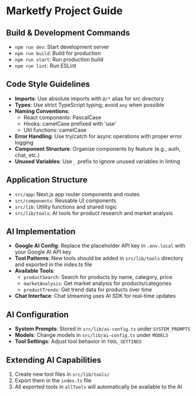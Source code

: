 # Marketfy Project Guide

## Build & Development Commands
- `npm run dev`: Start development server 
- `npm run build`: Build for production
- `npm run start`: Run production build
- `npm run lint`: Run ESLint

## Code Style Guidelines
- **Imports**: Use absolute imports with `@/*` alias for src directory
- **Types**: Use strict TypeScript typing; avoid `any` when possible
- **Naming Conventions**: 
  - React components: PascalCase
  - Hooks: camelCase prefixed with 'use'
  - Util functions: camelCase
- **Error Handling**: Use try/catch for async operations with proper error logging
- **Component Structure**: Organize components by feature (e.g., auth, chat, etc.)
- **Unused Variables**: Use `_` prefix to ignore unused variables in linting

## Application Structure
- `src/app`: Next.js app router components and routes
- `src/components`: Reusable UI components 
- `src/lib`: Utility functions and shared logic
- `src/lib/tools`: AI tools for product research and market analysis

## AI Implementation
- **Google AI Config**: Replace the placeholder API key in `.env.local` with your Google AI API key
- **Tool Patterns**: New tools should be added in `src/lib/tools` directory and exported in the index.ts file
- **Available Tools**:
  - `productSearch`: Search for products by name, category, price
  - `marketAnalysis`: Get market analysis for products/categories
  - `productTrends`: Get trend data for products over time
- **Chat Interface**: Chat streaming uses AI SDK for real-time updates

## AI Configuration
- **System Prompts**: Stored in `src/lib/ai-config.ts` under `SYSTEM_PROMPTS`
- **Models**: Change models in `src/lib/ai-config.ts` under `MODELS`
- **Tool Settings**: Adjust tool behavior in `TOOL_SETTINGS`

## Extending AI Capabilities
1. Create new tool files in `src/lib/tools/`
2. Export them in the `index.ts` file
3. All exported tools in `allTools` will automatically be available to the AI
